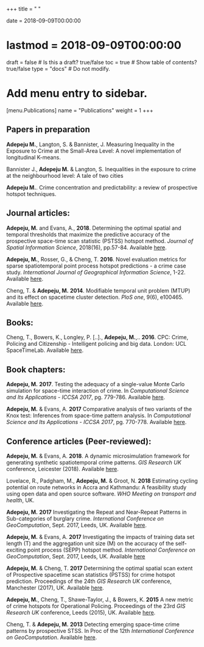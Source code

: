 +++
title = " "

date = 2018-09-09T00:00:00
# lastmod = 2018-09-09T00:00:00

draft = false  # Is this a draft? true/false
toc = true  # Show table of contents? true/false
type = "docs"  # Do not modify.

# Add menu entry to sidebar.
[menu.Publications]
  name = "Publications"
  weight = 1
+++

## **Papers in preparation**

**Adepeju M.**, Langton, S. & Bannister, J. Measuring Inequality in the Exposure to Crime at the Small-Area Level: A novel implementation of longitudinal K-means.

Bannister J., **Adepeju M.** & Langton, S. Inequalities in the exposure to crime at the neighbourhood level: A tale of two cities

**Adepeju M.**. Crime concentration and predictability: a review of prospective hotspot techniques.

## **Journal articles:**

**Adepeju, M.** and Evans, A., **2018**. Determining the optimal spatial and temporal thresholds that maximize the predictive accuracy of the prospective space-time scan statistic (PSTSS) hotspot method. *Journal of Spatial Information Science*, 2018(16), pp.57-84. Available [here](https://www.josis.org/index.php/josis/article/viewArticle/362).

**Adepeju, M.**, Rosser, G., & Cheng, T. **2016**. Novel evaluation metrics for sparse spatiotemporal point process hotspot predictions - a crime case study. *International Journal of Geographical Information Science*, 1-22. Available [here](https://www.tandfonline.com/doi/abs/10.1080/13658816.2016.1159684).

Cheng, T. & **Adepeju, M.** **2014**. Modifiable temporal unit problem (MTUP) and its effect on spacetime cluster detection. *PloS one*, 9(6), e100465. Available [here](https://journals.plos.org/plosone/article?id=10.1371/journal.pone.0100465).

## **Books:**

Cheng, T., Bowers, K., Longley, P. [..]., **Adepeju, M.**,.. **2016**. CPC: Crime, Policing and Citizenship - Intelligent policing and big data. London: UCL SpaceTimeLab. Available [here](https://www.ucl.ac.uk/spacetimelab/docs/UCL_Intelligent_Policing).

## **Book chapters:**

**Adepeju, M.** **2017**. Testing the adequacy of a single-value Monte Carlo simulation for space-time interaction of crime. In *Computational Science and Its Applications - ICCSA 2017*, pg. 779-786. Available [here](https://link.springer.com/chapter/10.1007/978-3-319-62407-5_60).

**Adepeju, M.** & Evans, A. **2017** Comparative analysis of two variants of the Knox test: Inferences from space-time pattern analysis. In *Computational Science and Its Applications - ICCSA 2017*, pg. 770-778. Available [here](https://link.springer.com/chapter/10.1007/978-3-319-62407-5_59).

## **Conference articles (Peer-reviewed):**

**Adepeju, M.** & Evans, A. **2018**. A dynamic microsimulation framework for generating synthetic spatiotemporal crime patterns. *GIS Research UK* conference, Leicester (2018). Available [here](http://eprints.whiterose.ac.uk/128602/).

Lovelace, R., Padgham, M., **Adepeju, M.** & Groot, N. **2018** Estimating cycling potential on route networks in Accra and Kathmandu: A feasibility study using open data and open source software. *WHO Meeting on transport and health*, UK.

**Adepeju, M.** **2017** Investigating the Repeat and Near-Repeat Patterns in Sub-categories of burglary crime. *International Conference on GeoComputation*, Sept. 2017, Leeds, UK. Available [here](http://eprints.whiterose.ac.uk/124154/).

**Adepeju, M.** & Evans, A. **2017** Investigating the impacts of training data set length (T) and the aggregation unit size (M) on the accuracy of the self-exciting point process (SEPP) hotspot method. *International Conference on GeoComputation*, Sept. 2017, Leeds, UK. Available [here](https://pdfs.semanticscholar.org/3f3f/602118b190a9ef8ddb4ae35e3b51fa0401a5.pdf)

**Adepeju, M.** & Cheng, T. **2017** Determining the optimal spatial scan extent of Prospective spacetime scan statistics (PSTSS) for crime hotspot prediction. Proceedings of the 24th *GIS Research UK* conference, Manchester (2017), UK. Available [here](http://huckg.is/gisruk2017/GISRUK_2017_paper_33.pdf).

**Adepeju, M.**, Cheng, T., Shawe-Taylor, J., & Bowers, K. **2015** A new metric of crime hotspots for Operational Policing. Proceedings of the 23rd *GIS Research UK* conference, Leeds (2015), UK. Available [here](https://www.researchgate.net/profile/Monsuru_Adepeju/publication/301351733_A_new_metric_of_crime_hotspots_for_Operational_Policing/links/5714d07e08aec4e14da7f335/A-new-metric-of-crime-hotspots-for-Operational-Policing.pdf).

Cheng, T. & **Adepeju, M.** **2013** Detecting emerging space-time crime patterns by prospective STSS. In Proc of the 12th *International Conference on GeoComputation*. Available [here](http://www.geog.leeds.ac.uk/groups/geocomp/2013/papers/77.pdf).


